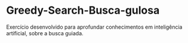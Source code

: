 # Greedy-Search-Busca-gulosa
Exercício desenvolvido para aprofundar conhecimentos em inteligência artificial, sobre a busca guiada.

